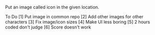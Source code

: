 Put an image called icon in the given location.

To Do
[1] Put image in common repo
[2] Add other images for other characters
[3] Fix image/icon sizes
[4] Make UI less boring
[5] 2 hours coded don't judge
[6] Score doesn't work